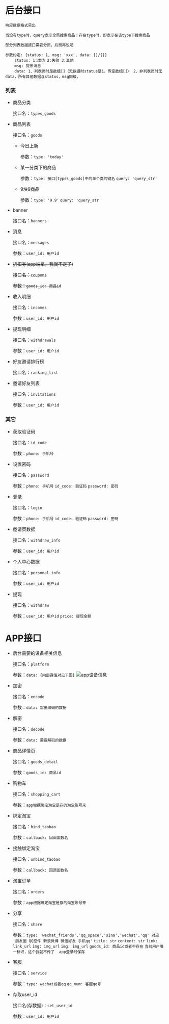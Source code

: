 # 后台接口    
    响应数据格式另出

    当没有type时，query表示全局搜索商品；存在type时，即表示在该type下搜索商品

    部分列表数据接口需要分页，后面再说吧

    参数约定: {status: 1, msg: 'xxx', data: []/{}}
        status: 1:成功 2:失败 3:其他
        msg: 提示消息
        data: 1、列表页时是数组[]（无数据时status是1，传空数组[]） 2、非列表页时无data，所有其他数据与status，msg同级，
### 列表
- 商品分类

    接口名：`types_goods`
- 商品列表

    接口名：`goods`
    - 今日上新

        参数：`type: 'today'`
    - 某一分类下的商品

        参数：`type: 接口[types_goods]中的单个类的键名` `query: 'query_str'`
    - 9块9商品

        参数：`type: '9.9'` `query: 'query_str'`
- banner

    接口名：`banners`
- 消息

    接口名：`messages`

    参数：`user_id: 用户id`
- <del>折扣券(app端拿，我就不定了)</del>

    <del>接口名：`coupons`</del>

    <del>参数：`goods_id: 商品id`</del>
- 收入明细

    接口名：`incomes`

    参数：`user_id: 用户id`
- 提现明细

    接口名：`withdrawals`

    参数：`user_id: 用户id`
- 好友邀请排行榜

    接口名：`ranking_list`
- 邀请好友列表

    接口名：`invitations`

    参数：`user_id: 用户id`


### 其它
- 获取验证码

    接口名：`id_code`

    参数：`phone: 手机号`
- 设置密码

    接口名：`password`

    参数：`phone: 手机号` `id_code: 验证码` `password: 密码`
- 登录

    接口名：`login`

    参数：`phone: 手机号` `id_code: 验证码` `password: 密码`
- 邀请页数据

    接口名：`withdraw_info`

    参数：`user_id: 用户id`
- 个人中心数据

    接口名：`personal_info`

    参数：`user_id: 用户id`
- 提现

    接口名：`withdraw`

    参数：`user_id: 用户id` `price: 提现金额`

# APP接口
- 后台需要的设备相关信息

    接口名：`platform`

    参数：`data: {内部键值对见下图}`
    ![app设备信息](http://git.bramble.wang/img/platform.png)
- 加密

    接口名：`encode`

    参数：`data: 需要编码的数据`
- 解密

    接口名：`decode`

    参数：`data: 需要解码的数据`
- 商品详情页

    接口名：`goods_detail`

    参数：`goods_id: 商品id`
- 购物车

    接口名：`shopping_cart`

    参数：`app根据绑定淘宝是存的淘宝账号来`
- 绑定淘宝

    接口名：`bind_taobao`

    参数：`callback: 回调函数名`
- 接触绑定淘宝

    接口名：`unbind_taobao`

    参数：`callback: 回调函数名`
- 淘宝订单

    接口名：`orders`

    参数：`app根据绑定淘宝是存的淘宝账号来`
- 分享

    接口名：`share`

    参数：`type: 'wechat_friends','qq_space','sina','wechat','qq' 对应 '朋友圈 QQ控件 新浪微博 微信好友 手机qq'`
    `title: str` `content: str` `link: link_url` `img: img_url` `img: img_url` `goods_id: 商品id或者不存在`
    `当前用户唯一标识，这个我就不传了  app登录时保存`
- 客服

    接口名：`service`

    参数：`type: wechat或者qq` `qq_num: 客服qq号`
- 存取user_id

    接口名(存数据)：`set_user_id`

    参数：`user_id: 用户id`
